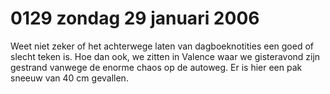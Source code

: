 # 0129 zondag 29 januari 2006
Weet niet zeker of het achterwege laten van dagboeknotities een goed of slecht teken is. Hoe dan ook, we zitten in Valence waar we gisteravond zijn gestrand vanwege de enorme chaos op de autoweg. Er is hier een pak sneeuw van 40 cm gevallen.